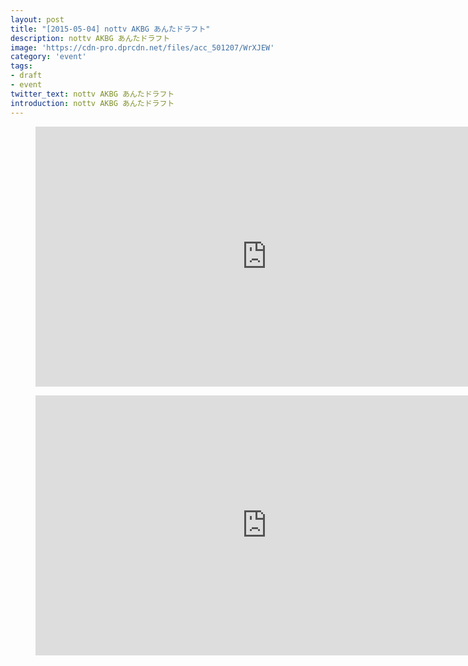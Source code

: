```yaml
---
layout: post
title: "[2015-05-04] nottv AKBG あんたドラフト"
description: nottv AKBG あんたドラフト
image: 'https://cdn-pro.dprcdn.net/files/acc_501207/WrXJEW'
category: 'event'
tags:
- draft
- event
twitter_text: nottv AKBG あんたドラフト
introduction: nottv AKBG あんたドラフト
---
```

<figure class="video_container">
<iframe width="740" height="416" src="https://serviceapi.nmv.naver.com/flash/convertIframeTag.nhn?vid=ED24921B6AF7E0C82A2A880AE4DB2F78ED65&outKey=V1234702410f2615db63edc6a8d4fcfe99a11a060ab11668e230ddc6a8d4fcfe99a11" frameborder="no" scrolling="no" webkitallowfullscreen mozallowfullscreen allowfullscreen></iframe>
</figure>

<figure class="video_container">
<iframe width="740" height="416" src="https://serviceapi.nmv.naver.com/flash/convertIframeTag.nhn?vid=D2E8031622FB0AECD5E7E4B66703BDB3CCE5&outKey=V12549c80c2f7445b40d57e788e22a210d8b95df36f8a8d846af37e788e22a210d8b9" frameborder="no" scrolling="no" webkitallowfullscreen mozallowfullscreen allowfullscreen></iframe>
</figure>
